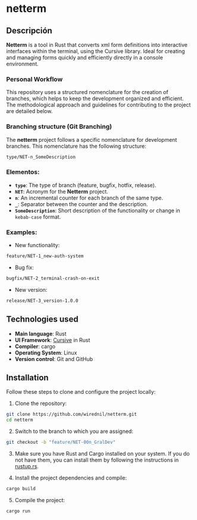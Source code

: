 # netterm

## Descripción

**Netterm** is a tool in Rust that converts xml form definitions into interactive interfaces within the terminal, using the Cursive library. Ideal for creating and managing forms quickly and efficiently directly in a console environment.

### Personal Workflow

This repository uses a structured nomenclature for the creation of branches, which helps to keep the development organized and efficient. The methodological approach and guidelines for contributing to the project are detailed below.

### Branching structure (Git Branching)

The **netterm** project follows a specific nomenclature for development branches. This nomenclature has the following structure:

```bash
type/NET-n_SomeDescription
```

### Elementos:
- **`type`**: The type of branch (feature, bugfix, hotfix, release).
- **`NET`**: Acronym for the **Netterm** project.
- **`n`**: An incremental counter for each branch of the same type.
- **`_`**: Separator between the counter and the description.
- **`SomeDescription`**: Short description of the functionality or change in `kebab-case` format.

### Examples:
- New functionality:

```bash
feature/NET-1_new-auth-system
```

- Bug fix:

```bash
bugfix/NET-2_terminal-crash-on-exit
```

- New version:

```bash
release/NET-3_version-1.0.0
```

## Technologies used

- **Main language**: Rust
- **UI Framework**: [Cursive](https://github.com/gyscos/cursive) in Rust
- **Compiler**: cargo
- **Operating System**: Linux
- **Version control**: Git and GitHub

## Installation

Follow these steps to clone and configure the project locally:

1. Clone the repository:

```bash
git clone https://github.com/wirednil/netterm.git
cd netterm
```

2. Switch to the branch to which you are assigned:

```bash
git checkout -b "feature/NET-00n_GralDev"
```

3. Make sure you have Rust and Cargo installed on your system. If you do not have them, you can install them by following the instructions in [rustup.rs](https://rustup.rs/).

4. Install the project dependencies and compile:

```bash
cargo build
```

5. Compile the project:

```bash
cargo run
```


